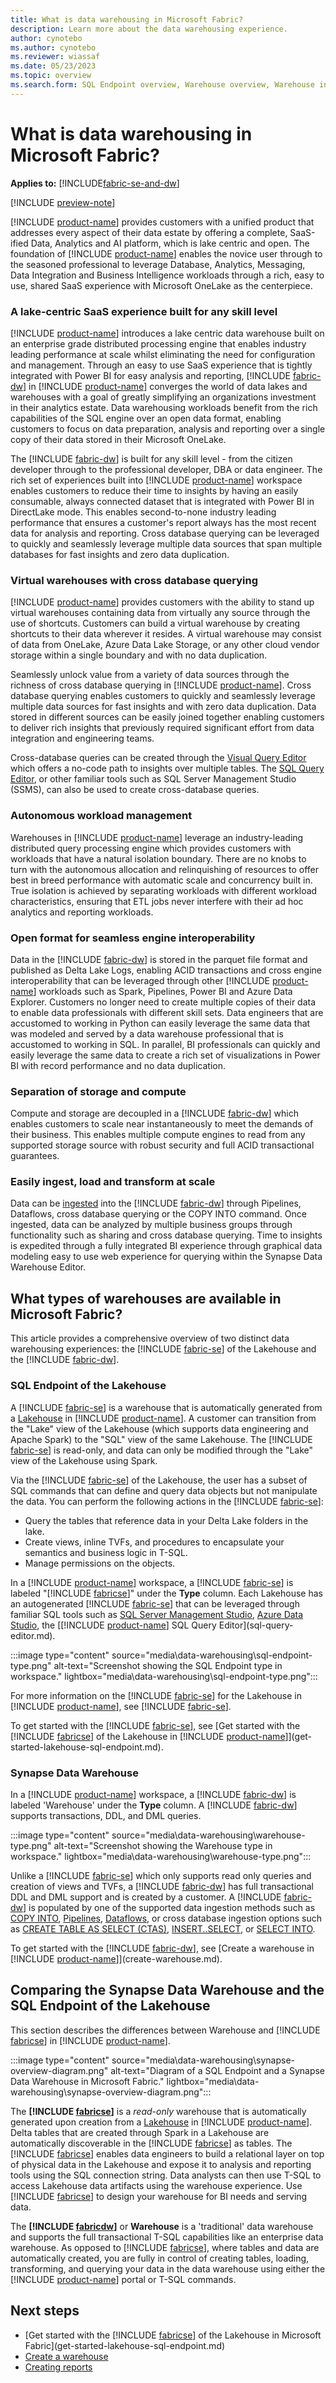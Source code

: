 ```yaml
---
title: What is data warehousing in Microsoft Fabric?
description: Learn more about the data warehousing experience.
author: cynotebo
ms.author: cynotebo
ms.reviewer: wiassaf
ms.date: 05/23/2023
ms.topic: overview
ms.search.form: SQL Endpoint overview, Warehouse overview, Warehouse in workspace overview
---
```


# What is data warehousing in Microsoft Fabric?

**Applies to:** [!INCLUDE[fabric-se-and-dw](includes/applies-to-version/fabric-se-and-dw.md)]

[!INCLUDE [preview-note](../includes/preview-note.md)]

[!INCLUDE [product-name](../includes/product-name.md)] provides customers with a unified product that addresses every aspect of their data estate by offering a complete, SaaS-ified Data, Analytics and AI platform, which is lake centric and open. The foundation of [!INCLUDE [product-name](../includes/product-name.md)] enables the novice user through to the seasoned professional to leverage Database, Analytics, Messaging, Data Integration and Business Intelligence workloads through a rich, easy to use, shared SaaS experience with Microsoft OneLake as the centerpiece. 

### A lake-centric SaaS experience built for any skill level

[!INCLUDE [product-name](../includes/product-name.md)] introduces a lake centric data warehouse built on an enterprise grade distributed processing engine that enables industry leading performance at scale whilst eliminating the need for configuration and management. Through an easy to use SaaS experience that is tightly integrated with Power BI for easy analysis and reporting, [!INCLUDE [fabric-dw](includes/fabric-dw.md)] in [!INCLUDE [product-name](../includes/product-name.md)] converges the world of data lakes and warehouses with a goal of greatly simplifying an organizations investment in their analytics estate. Data warehousing workloads benefit from the rich capabilities of the SQL engine over an open data format, enabling customers to focus on data preparation, analysis and reporting over a single copy of their data stored in their Microsoft OneLake. 

The [!INCLUDE [fabric-dw](includes/fabric-dw.md)] is built for any skill level - from the citizen developer through to the professional developer, DBA or data engineer. The rich set of experiences built into [!INCLUDE [product-name](../includes/product-name.md)] workspace enables customers to reduce their time to insights by having an easily consumable, always connected dataset that is integrated with Power BI in DirectLake mode. This enables second-to-none industry leading performance that ensures a customer's report always has the most recent data for analysis and reporting. Cross database querying can be leveraged to quickly and seamlessly leverage multiple data sources that span multiple databases for fast insights and zero data duplication. 

### Virtual warehouses with cross database querying

[!INCLUDE [product-name](../includes/product-name.md)] provides customers with the ability to stand up virtual warehouses containing data from virtually any source through the use of shortcuts. Customers can build a virtual warehouse by creating shortcuts to their data wherever it resides. A virtual warehouse may consist of data from OneLake, Azure Data Lake Storage, or any other cloud vendor storage within a single boundary and with no data duplication. 

Seamlessly unlock value from a variety of data sources through the richness of cross database querying in [!INCLUDE [product-name](../includes/product-name.md)]. Cross database querying enables customers to quickly and seamlessly leverage multiple data sources for fast insights and with zero data duplication. Data stored in different sources can be easily joined together enabling customers to deliver rich insights that previously required significant effort from data integration and engineering teams. 

Cross-database queries can be created through the [Visual Query Editor](visual-query-editor.md) which offers a no-code path to insights over multiple tables. The [SQL Query Editor](sql-query-editor.md), or other familiar tools such as SQL Server Management Studio (SSMS), can also be used to create cross-database queries. 

### Autonomous workload management

Warehouses in [!INCLUDE [product-name](../includes/product-name.md)] leverage an industry-leading distributed query processing engine which provides customers with workloads that have a natural isolation boundary. There are no knobs to turn with the autonomous allocation and relinquishing of resources to offer best in breed performance with automatic scale and concurrency built in. True isolation is achieved by separating workloads with different workload characteristics, ensuring that ETL jobs never interfere with their ad hoc analytics and reporting workloads. 

### Open format for seamless engine interoperability

Data in the [!INCLUDE [fabric-dw](includes/fabric-dw.md)] is stored in the parquet file format and published as Delta Lake Logs, enabling ACID transactions and cross engine interoperability that can be leveraged through other [!INCLUDE [product-name](../includes/product-name.md)] workloads such as Spark, Pipelines, Power BI and Azure Data Explorer. Customers no longer need to create multiple copies of their data to enable data professionals with different skill sets. Data engineers that are accustomed to working in Python can easily leverage the same data that was modeled and served by a data warehouse professional that is accustomed to working in SQL. In parallel, BI professionals can quickly and easily leverage the same data to create a rich set of visualizations in Power BI with record performance and no data duplication. 

### Separation of storage and compute

Compute and storage are decoupled in a [!INCLUDE [fabric-dw](includes/fabric-dw.md)] which enables customers to scale near instantaneously to meet the demands of their business. This enables multiple compute engines to read from any supported storage source with robust security and full ACID transactional guarantees. 

### Easily ingest, load and transform at scale

Data can be [ingested](ingest-data.md) into the [!INCLUDE [fabric-dw](includes/fabric-dw.md)] through Pipelines, Dataflows, cross database querying or the COPY INTO command. Once ingested, data can be analyzed by multiple business groups through functionality such as sharing and cross database querying. Time to insights is expedited through a fully integrated BI experience through graphical data modeling easy to use web experience for querying within the Synapse Data Warehouse Editor. 

## What types of warehouses are available in Microsoft Fabric? 

This article provides a comprehensive overview of two distinct data warehousing experiences: the [!INCLUDE [fabric-se](includes/fabric-se.md)] of the Lakehouse and the [!INCLUDE [fabric-dw](includes/fabric-dw.md)].

### SQL Endpoint of the Lakehouse

A [!INCLUDE [fabric-se](includes/fabric-se.md)] is a warehouse that is automatically generated from a [Lakehouse](../data-engineering/lakehouse-overview.md) in [!INCLUDE [product-name](../includes/product-name.md)]. A customer can transition from the "Lake" view of the Lakehouse (which supports data engineering and Apache Spark) to the "SQL" view of the same Lakehouse. The [!INCLUDE [fabric-se](includes/fabric-se.md)] is read-only, and data can only be modified through the "Lake" view of the Lakehouse using Spark. 

Via the [!INCLUDE [fabric-se](includes/fabric-se.md)] of the Lakehouse, the user has a subset of SQL commands that can define and query data objects but not manipulate the data. You can perform the following actions in the [!INCLUDE [fabric-se](includes/fabric-se.md)]:

- Query the tables that reference data in your Delta Lake folders in the lake.
- Create views, inline TVFs, and procedures to encapsulate your semantics and business logic in T-SQL.
- Manage permissions on the objects.

In a [!INCLUDE [product-name](../includes/product-name.md)] workspace, a [!INCLUDE [fabric-se](includes/fabric-se.md)] is labeled "[!INCLUDE [fabricse](includes/fabric-se.md)]" under the **Type** column. Each Lakehouse has an autogenerated [!INCLUDE [fabric-se](includes/fabric-se.md)] that can be leveraged through familiar SQL tools such as [SQL Server Management Studio](/sql/ssms/download-sql-server-management-studio-ssms), [Azure Data Studio](/sql/azure-data-studio/what-is-azure-data-studio), the [[!INCLUDE [product-name](../includes/product-name.md)] SQL Query Editor](sql-query-editor.md).

:::image type="content" source="media\data-warehousing\sql-endpoint-type.png" alt-text="Screenshot showing the SQL Endpoint type in workspace." lightbox="media\data-warehousing\sql-endpoint-type.png":::

For more information on the [!INCLUDE [fabric-se](includes/fabric-se.md)] for the Lakehouse in [!INCLUDE [product-name](../includes/product-name.md)], see [!INCLUDE [fabric-se](includes/fabric-se.md)].

To get started with the [!INCLUDE [fabric-se](includes/fabric-se.md)], see [Get started with the [!INCLUDE [fabricse](includes/fabric-se.md)] of the Lakehouse in [!INCLUDE [product-name](../includes/product-name.md)]](get-started-lakehouse-sql-endpoint.md).

### Synapse Data Warehouse

In a [!INCLUDE [product-name](../includes/product-name.md)] workspace, a [!INCLUDE [fabric-dw](includes/fabric-dw.md)] is labeled 'Warehouse' under the **Type** column. A [!INCLUDE [fabric-dw](includes/fabric-dw.md)] supports transactions, DDL, and DML queries. 

:::image type="content" source="media\data-warehousing\warehouse-type.png" alt-text="Screenshot showing the Warehouse type in workspace." lightbox="media\data-warehousing\warehouse-type.png":::

Unlike a [!INCLUDE [fabric-se](includes/fabric-se.md)] which only supports read only queries and creation of views and TVFs, a [!INCLUDE [fabric-dw](includes/fabric-dw.md)] has full transactional DDL and DML support and is created by a customer. A [!INCLUDE [fabric-dw](includes/fabric-dw.md)] is populated by one of the supported data ingestion methods such as [COPY INTO](/sql/t-sql/statements/copy-into-transact-sql?version=fabric&preserve-view=true), [Pipelines](ingest-data-pipelines.md), [Dataflows](ingest-data.md), or cross database ingestion options such as [CREATE TABLE AS SELECT (CTAS)](/sql/t-sql/statements/create-table-as-select-azure-sql-data-warehouse?version=fabric&preserve-view=true), [INSERT..SELECT](/sql/t-sql/statements/insert-transact-sql?version=fabric&preserve-view=true), or [SELECT INTO](/sql/t-sql/queries/select-into-clause-transact-sql?version=fabric&preserve-view=true).

To get started with the [!INCLUDE [fabric-dw](includes/fabric-dw.md)], see [Create a warehouse in [!INCLUDE [product-name](../includes/product-name.md)]](create-warehouse.md).

## Comparing the Synapse Data Warehouse and the SQL Endpoint of the Lakehouse

This section describes the differences between Warehouse and [!INCLUDE [fabricse](includes/fabric-se.md)] in [!INCLUDE [product-name](../includes/product-name.md)].

:::image type="content" source="media\data-warehousing\synapse-overview-diagram.png" alt-text="Diagram of a SQL Endpoint and a Synapse Data Warehouse in Microsoft Fabric." lightbox="media\data-warehousing\synapse-overview-diagram.png":::

The **[!INCLUDE [fabricse](includes/fabric-se.md)]** is a *read-only* warehouse that is automatically generated upon creation from a [Lakehouse](../data-engineering/lakehouse-overview.md) in [!INCLUDE [product-name](../includes/product-name.md)]. Delta tables that are created through Spark in a Lakehouse are automatically discoverable in the [!INCLUDE [fabricse](includes/fabric-se.md)] as tables. The [!INCLUDE [fabricse](includes/fabric-se.md)] enables data engineers to build a relational layer on top of physical data in the Lakehouse and expose it to analysis and reporting tools using the SQL connection string. Data analysts can then use T-SQL to access Lakehouse data artifacts using the warehouse experience. Use [!INCLUDE [fabricse](includes/fabric-se.md)] to design your warehouse for BI needs and serving data.

The **[!INCLUDE [fabricdw](includes/fabric-dw.md)]** or **Warehouse** is a 'traditional' data warehouse and supports the full transactional T-SQL capabilities like an enterprise data warehouse. As opposed to [!INCLUDE [fabricse](includes/fabric-se.md)], where tables and data are automatically created, you are fully in control of creating tables, loading, transforming, and querying your data in the data warehouse using either the [!INCLUDE [product-name](../includes/product-name.md)] portal or T-SQL commands. 

## Next steps

- [Get started with the [!INCLUDE [fabricse](includes/fabric-se.md)] of the Lakehouse in Microsoft Fabric](get-started-lakehouse-sql-endpoint.md)
- [Create a warehouse](create-warehouse.md)
- [Creating reports](create-reports.md)
